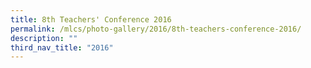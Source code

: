 ```yaml
---
title: 8th Teachers' Conference 2016
permalink: /mlcs/photo-gallery/2016/8th-teachers-conference-2016/
description: ""
third_nav_title: "2016"
---
```

